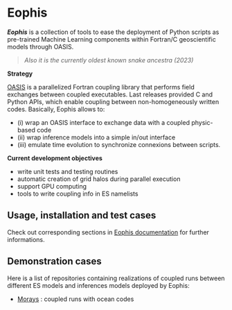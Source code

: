 # Eophis

**_Eophis_** is a collection of tools to ease the deployment of Python scripts as pre-trained Machine Learning components within Fortran/C geoscientific models through OASIS.
> _Also it is the currently oldest known snake ancestra (2023)_

**Strategy**

[OASIS](https://oasis.cerfacs.fr/en/) is a parallelized Fortran coupling library that performs field exchanges between coupled executables. Last releases provided C and Python APIs, which enable coupling between non-homogeneously written codes. 
Basically, Eophis allows to: 
   - (i) wrap an OASIS interface to exchange data with a coupled physic-based code
   - (ii) wrap inference models into a simple in/out interface
   - (iii) emulate time evolution to synchronize connexions between scripts.

**Current development objectives**
   - write unit tests and testing routines
   - automatic creation of grid halos during parallel execution
   - support GPU computing
   - tools to write coupling info in ES namelists

## Usage, installation and test cases

Check out corresponding sections in [Eophis documentation](https://eophis.readthedocs.io/en/latest/index.html) for further informations.


## Demonstration cases

Here is a list of repositories containing realizations of coupled runs between different ES models and inferences models deployed by Eophis:
- [Morays](https://github.com/morays-community) : coupled runs with ocean codes


